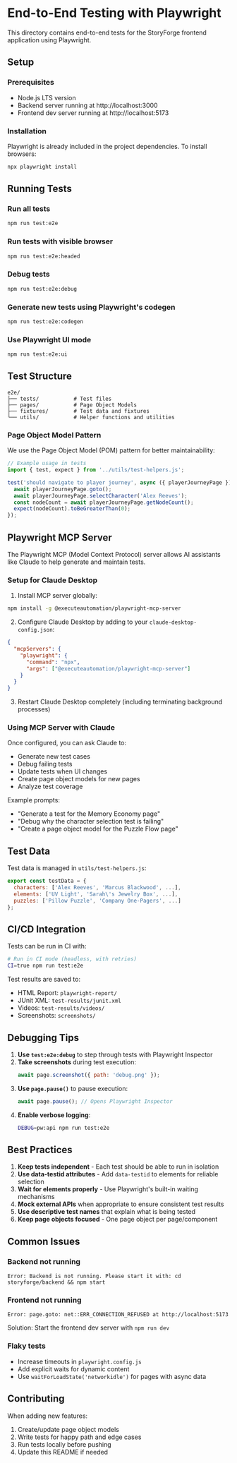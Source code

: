 # End-to-End Testing with Playwright

This directory contains end-to-end tests for the StoryForge frontend application using Playwright.

## Setup

### Prerequisites
- Node.js LTS version
- Backend server running at http://localhost:3000
- Frontend dev server running at http://localhost:5173

### Installation
Playwright is already included in the project dependencies. To install browsers:

```bash
npx playwright install
```

## Running Tests

### Run all tests
```bash
npm run test:e2e
```

### Run tests with visible browser
```bash
npm run test:e2e:headed
```

### Debug tests
```bash
npm run test:e2e:debug
```

### Generate new tests using Playwright's codegen
```bash
npm run test:e2e:codegen
```

### Use Playwright UI mode
```bash
npm run test:e2e:ui
```

## Test Structure

```
e2e/
├── tests/           # Test files
├── pages/           # Page Object Models
├── fixtures/        # Test data and fixtures
└── utils/           # Helper functions and utilities
```

### Page Object Model Pattern

We use the Page Object Model (POM) pattern for better maintainability:

```javascript
// Example usage in tests
import { test, expect } from '../utils/test-helpers.js';

test('should navigate to player journey', async ({ playerJourneyPage }) => {
  await playerJourneyPage.goto();
  await playerJourneyPage.selectCharacter('Alex Reeves');
  const nodeCount = await playerJourneyPage.getNodeCount();
  expect(nodeCount).toBeGreaterThan(0);
});
```

## Playwright MCP Server

The Playwright MCP (Model Context Protocol) server allows AI assistants like Claude to help generate and maintain tests.

### Setup for Claude Desktop

1. Install MCP server globally:
```bash
npm install -g @executeautomation/playwright-mcp-server
```

2. Configure Claude Desktop by adding to your `claude-desktop-config.json`:
```json
{
  "mcpServers": {
    "playwright": {
      "command": "npx",
      "args": ["@executeautomation/playwright-mcp-server"]
    }
  }
}
```

3. Restart Claude Desktop completely (including terminating background processes)

### Using MCP Server with Claude

Once configured, you can ask Claude to:
- Generate new test cases
- Debug failing tests
- Update tests when UI changes
- Create page object models for new pages
- Analyze test coverage

Example prompts:
- "Generate a test for the Memory Economy page"
- "Debug why the character selection test is failing"
- "Create a page object model for the Puzzle Flow page"

## Test Data

Test data is managed in `utils/test-helpers.js`:

```javascript
export const testData = {
  characters: ['Alex Reeves', 'Marcus Blackwood', ...],
  elements: ['UV Light', 'Sarah\'s Jewelry Box', ...],
  puzzles: ['Pillow Puzzle', 'Company One-Pagers', ...]
};
```

## CI/CD Integration

Tests can be run in CI with:

```bash
# Run in CI mode (headless, with retries)
CI=true npm run test:e2e
```

Test results are saved to:
- HTML Report: `playwright-report/`
- JUnit XML: `test-results/junit.xml`
- Videos: `test-results/videos/`
- Screenshots: `screenshots/`

## Debugging Tips

1. **Use `test:e2e:debug`** to step through tests with Playwright Inspector
2. **Take screenshots** during test execution:
   ```javascript
   await page.screenshot({ path: 'debug.png' });
   ```
3. **Use `page.pause()`** to pause execution:
   ```javascript
   await page.pause(); // Opens Playwright Inspector
   ```
4. **Enable verbose logging**:
   ```bash
   DEBUG=pw:api npm run test:e2e
   ```

## Best Practices

1. **Keep tests independent** - Each test should be able to run in isolation
2. **Use data-testid attributes** - Add `data-testid` to elements for reliable selection
3. **Wait for elements properly** - Use Playwright's built-in waiting mechanisms
4. **Mock external APIs** when appropriate to ensure consistent test results
5. **Use descriptive test names** that explain what is being tested
6. **Keep page objects focused** - One page object per page/component

## Common Issues

### Backend not running
```
Error: Backend is not running. Please start it with: cd storyforge/backend && npm start
```

### Frontend not running
```
Error: page.goto: net::ERR_CONNECTION_REFUSED at http://localhost:5173
```
Solution: Start the frontend dev server with `npm run dev`

### Flaky tests
- Increase timeouts in `playwright.config.js`
- Add explicit waits for dynamic content
- Use `waitForLoadState('networkidle')` for pages with async data

## Contributing

When adding new features:
1. Create/update page object models
2. Write tests for happy path and edge cases
3. Run tests locally before pushing
4. Update this README if needed